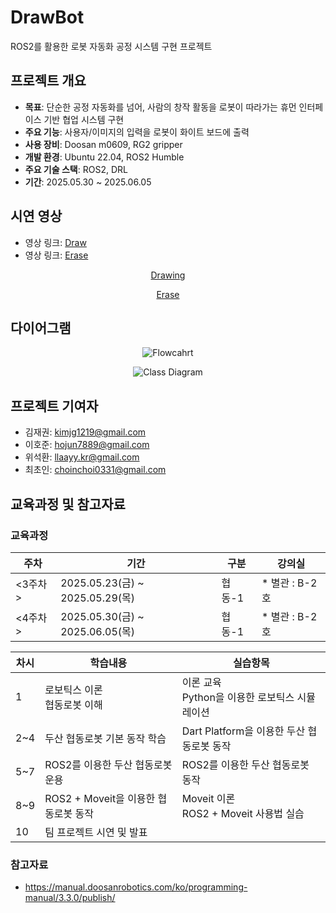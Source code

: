 <!--

# dr_writer
로봇팔 글 따라쓰기 프로젝트

## Requirement
### 1. Set Coord and Tool/TCP in Teaching Pendent

1.1 set coord
- type : 점
- 544.800, -348.390, 619.310, 90.0, -91.825, 90.0

1.2 tool/tcp
- tool : Tool Weight
- tcp : GripperDA_v1

### 2. Add & Build
```
# ~/ros2_ws/src/doosan-robot2/dsr_common2/imp/DSR_ROBOT2.py
# move reference
DR_WHITE_BOARD2 = 110  # your coord id
```

## How to use it

### Terminal 1
ros2 launch dsr_bringup2 dsr_bringup2_rviz.launch.py mode:=real model:=m0609 host:=192.168.1.100

### Terminal 2
ros2 run dr_write multi_stroke_drawing

### Terminal 3
ros2 run dr_write multi_stroke_board

### reference

[참고영상](https://drive.google.com/file/d/1LCZrqFsJVc3LZubnmM08KKs--QvzH3l-/view?usp=sharing)

-->





# DrawBot
ROS2를 활용한 로봇 자동화 공정 시스템 구현 프로젝트

## 프로젝트 개요

- **목표**: 단순한 공정 자동화를 넘어, 사람의 창작 활동을 로봇이 따라가는 휴먼 인터페이스 기반 협업 시스템 구현
- **주요 기능**: 사용자/이미지의 입력을 로봇이 화이트 보드에 출력
- **사용 장비**: Doosan m0609, RG2 gripper
- **개발 환경**: Ubuntu 22.04, ROS2 Humble
- **주요 기술 스택**: ROS2, DRL
- **기간**: 2025.05.30 ~ 2025.06.05

## 시연 영상

- 영상 링크: [Draw](https://youtu.be/NOHitKVgsI4)
- 영상 링크: [Erase](https://youtu.be/iGi9yeOYFWk)

<div align="center">

[Drawing](https://github.com/user-attachments/assets/f547e5a1-995f-4640-8ace-7e6315c9316e)

[Erase](https://github.com/user-attachments/assets/134f90ca-ee6f-42eb-8520-8dc8504165ad)

</div>

## 다이어그램

<div align="center">

![Flowcahrt](https://github.com/user-attachments/assets/9a451a1b-6d50-435c-8902-3749067926d0)

![Class Diagram](https://github.com/user-attachments/assets/51778c67-cfdf-4e92-8360-83c9d434dc33)

</div>

## 프로젝트 기여자

- 김재권: kimjg1219@gmail.com
- 이호준: hojun7889@gmail.com
- 위석환: llaayy.kr@gmail.com
- 최초인: choinchoi0331@gmail.com

## 교육과정 및 참고자료

### 교육과정

<div align="center">

| 주차 | 기간 | 구분 | 강의실 |
| --- | --- | --- | --- |
| <3주차> | 2025.05.23(금) ~ 2025.05.29(목) | 협동-1 | * 별관 : B-2호 |
| <4주차> | 2025.05.30(금) ~ 2025.06.05(목) | 협동-1 | * 별관 : B-2호 |

| 차시 | 학습내용 | 실습항목 |
| --- | --- | --- |
| 1 | 로보틱스 이론<br>협동로봇 이해 | 이론 교육<br>Python을 이용한 로보틱스 시뮬레이션 |
| 2~4 | 두산 협동로봇 기본 동작 학습 | Dart Platform을 이용한 두산 협동로봇 동작 |
| 5~7 | ROS2를 이용한 두산 협동로봇 운용 | ROS2를 이용한 두산 협동로봇 동작 |
| 8~9 | ROS2 + Moveit을 이용한 협동로봇 동작 | Moveit 이론<br>ROS2 + Moveit 사용법 실습 |
| 10 | 팀 프로젝트 시연 및 발표 |  |

</div>

### 참고자료

- https://manual.doosanrobotics.com/ko/programming-manual/3.3.0/publish/

